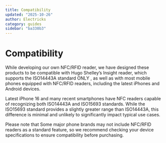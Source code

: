 ```yaml
---
title: Compatibility
updated: "2025-10-26"
author: Electricks
category: guides
sidebar: "ba330b3"
---
```


# Compatibility

While developing our own NFC/RFID reader, we have designed these products to be compatible with Hugo Shelley’s Insight reader, which supports the ISO14443A standard ONLY , as well as with most mobile phones equipped with NFC/RFID readers, including the latest iPhones and Android devices.

Latest iPhone 16 and many recent smartphones have NFC readers capable of recognizing both ISO14443A and ISO15693 standards. While the ISO15693 standard provides a slightly greater range than ISO14443A, this difference is minimal and unlikely to significantly impact typical use cases.

Please note that Some major phone brands may not include NFC/RFID readers as a standard feature, so we recommend checking your device specifications to ensure compatibility before purchasing.